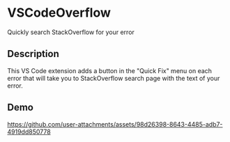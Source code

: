 # VSCodeOverflow
Quickly search StackOverflow for your error

## Description
This VS Code extension adds a button in the "Quick Fix" menu on each error that will take you to StackOverflow search page with the text of your error.

## Demo

https://github.com/user-attachments/assets/98d26398-8643-4485-adb7-4919dd850778
